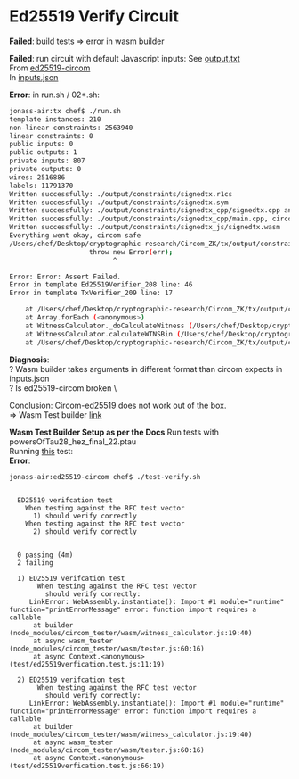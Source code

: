 # Ed25519 Verify Circuit
**Failed**: build tests => error in wasm builder

**Failed**: run circuit with default Javascript inputs: 
See [output.txt](https://github.com/jonas089/cryptographic-research/blob/master/Circom_ZK/tx/playground/ed25519-circom/Output.txt) \
From [ed25519-circom](https://github.com/jonas089/cryptographic-research/blob/master/Circom_ZK/tx/playground/ed25519-circom/test/ed25519verfication.test.js) \
In [inputs.json](https://github.com/jonas089/cryptographic-research/blob/master/Circom_ZK/tx/inputs/input.json)

**Error**: in run.sh / 02*.sh: 
```bash
jonass-air:tx chef$ ./run.sh
template instances: 210
non-linear constraints: 2563940
linear constraints: 0
public inputs: 0
public outputs: 1
private inputs: 807
private outputs: 0
wires: 2516886
labels: 11791370
Written successfully: ./output/constraints/signedtx.r1cs
Written successfully: ./output/constraints/signedtx.sym
Written successfully: ./output/constraints/signedtx_cpp/signedtx.cpp and ./output/constraints/signedtx_cpp/signedtx.dat
Written successfully: ./output/constraints/signedtx_cpp/main.cpp, circom.hpp, calcwit.hpp, calcwit.cpp, fr.hpp, fr.cpp, fr.asm and Makefile
Written successfully: ./output/constraints/signedtx_js/signedtx.wasm
Everything went okay, circom safe
/Users/chef/Desktop/cryptographic-research/Circom_ZK/tx/output/constraints/signedtx_js/witness_calculator.js:161
                    throw new Error(err);
                          ^

Error: Error: Assert Failed.
Error in template Ed25519Verifier_208 line: 46
Error in template TxVerifier_209 line: 17

    at /Users/chef/Desktop/cryptographic-research/Circom_ZK/tx/output/constraints/signedtx_js/witness_calculator.js:161:27
    at Array.forEach (<anonymous>)
    at WitnessCalculator._doCalculateWitness (/Users/chef/Desktop/cryptographic-research/Circom_ZK/tx/output/constraints/signedtx_js/witness_calculator.js:136:14)
    at WitnessCalculator.calculateWTNSBin (/Users/chef/Desktop/cryptographic-research/Circom_ZK/tx/output/constraints/signedtx_js/witness_calculator.js:212:20)
    at /Users/chef/Desktop/cryptographic-research/Circom_ZK/tx/output/constraints/signedtx_js/generate_witness.js:15:38
```
**Diagnosis**: \
? Wasm builder takes arguments in different format than circom expects in inputs.json \
? Is ed25519-circom broken \


Conclusion: Circom-ed25519 does not work out of the box. \
=> Wasm Test builder [link](https://github.com/iden3/circom_tester)

**Wasm Test Builder Setup as per the Docs**
Run tests with powersOfTau28_hez_final_22.ptau \
Running [this](https://github.com/Electron-Labs/ed25519-circom/blob/main/test/ed25519verfication.test.js) test: \
**Error**:

```
jonass-air:ed25519-circom chef$ ./test-verify.sh


  ED25519 verifcation test
    When testing against the RFC test vector
      1) should verify correctly
    When testing against the RFC test vector
      2) should verify correctly


  0 passing (4m)
  2 failing

  1) ED25519 verifcation test
       When testing against the RFC test vector
         should verify correctly:
     LinkError: WebAssembly.instantiate(): Import #1 module="runtime" function="printErrorMessage" error: function import requires a callable
      at builder (node_modules/circom_tester/wasm/witness_calculator.js:19:40)
      at async wasm_tester (node_modules/circom_tester/wasm/tester.js:60:16)
      at async Context.<anonymous> (test/ed25519verfication.test.js:11:19)

  2) ED25519 verifcation test
       When testing against the RFC test vector
         should verify correctly:
     LinkError: WebAssembly.instantiate(): Import #1 module="runtime" function="printErrorMessage" error: function import requires a callable
      at builder (node_modules/circom_tester/wasm/witness_calculator.js:19:40)
      at async wasm_tester (node_modules/circom_tester/wasm/tester.js:60:16)
      at async Context.<anonymous> (test/ed25519verfication.test.js:66:19)


```
